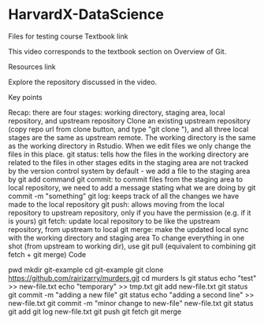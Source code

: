 # HarvardX-DataScience
Files for testing course 
Textbook link

This video corresponds to the textbook section on Overview of Git.

Resources link

Explore the repository discussed in the video.

Key points

Recap: there are four stages: working directory, staging area, local repository, and upstream repository
Clone an existing upstream repository (copy repo url from clone button, and type "git clone <url>"), and all three local stages are the same as upstream remote.
The working directory is the same as the working directory in Rstudio. When we edit files we only change the files in this place.
git status: tells how the files in the working directory are related to the files in other stages
edits in the staging area are not tracked by the version control system by default - we add a file to the staging area by git add command
git commit: to commit files from the staging area to local repository, we need to add a message stating what we are doing by git commit -m "something"
git log: keeps track of all the changes we have made to the local repository
git push: allows moving from the local repository to upstream repository, only if you have the permission (e.g. if it is yours)
git fetch: update local repository to  be like the upstream repository, from upstream to local
git merge: make the updated local sync with the working directory and staging area
To change everything in one shot (from upstream to working dir), use git pull (equivalent to combining git fetch + git merge)
Code

pwd
mkdir git-example
cd git-example
git clone https://github.com/rairizarry/murders.git
cd murders
ls
git status
echo "test" >> new-file.txt
echo "temporary" >> tmp.txt
git add new-file.txt
git status
git commit -m "adding a new file" 
git status
echo "adding a second line" >> new-file.txt
git commit -m "minor change to new-file" new-file.txt
git status
git add
git log new-file.txt
git push
git fetch
git merge
